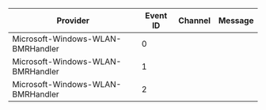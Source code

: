 Provider                           |  Event ID  |  Channel  |  Message
-----------------------------------|------------|-----------|---------
Microsoft-Windows-WLAN-BMRHandler  |  0         |           |
Microsoft-Windows-WLAN-BMRHandler  |  1         |           |
Microsoft-Windows-WLAN-BMRHandler  |  2         |           |